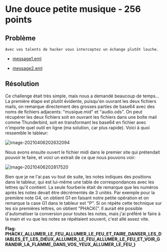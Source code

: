 # Une douce petite musique - 256 points

## Problème

```
Avec vos talents de hacker vous interceptez un échange plutôt louche. 
```

+  [message1.eml](..\AppData\Local\Temp\message1.eml) 

+  [message2.eml](..\AppData\Local\Temp\message2.eml) 

## Résolution

Ce challenge était très simple, mais nous a demandé beaucoup de temps... La première étape est plutôt évidente, puisqu'en ouvrant les deux fichiers mails, on remarque directement des grosses parties de base64 avec des noms de fichiers adjacents: "musique.mid" et "audio.ods". On peut récupérer les deux fichiers soit en ouvrant les fichiers dans une boîte mail comme Thunderbird, soit en transformant les base64 en fichier avec n'importe quel outil en ligne (ma solution, car plus rapide).
Voici à quoi ressemble le tableur:

![image-20210406202632094](C:\Users\cleme\AppData\Roaming\Typora\typora-user-images\image-20210406202632094.png)

Nous avons ensuite ouvert le fichier midi dans le premier site qui prétendait pouvoir le faire, et voici un extrait de ce que nous pouvons voir:

![image-20210406202817520](C:\Users\cleme\AppData\Roaming\Typora\typora-user-images\image-20210406202817520.png)

Bien que je ne l'ai pas vu tout de suite, les notes indiques des positions dans le tableur, qui est lui-même une table de correspondances avec les lettres qu'il contient. La seule fourberie était de remarque que les numéros après les notes devait être décrémentés de 3 unités. Par exemple pour la première note G4, on obtient G1 en faisant notre petite opération et on remarque la case G1 dans le tableur est "P". Si on répète cette technique sur les six premières lettres, on obtient "PHACK{". Il aurait été possible d'automatiser la conversion pour toutes les notes, mais j'ai préféré le faire à la main et vu que les notes se répétaient souvent, c'est allé assez vite.

**Flag: PHACK{\_ALLUMER\_LE\_FEU\_ALLUMER\_LE\_FEU\_ET\_FAIRE\_DANSER\_LES\_DIABLES\_ET\_LES\_DIEUX\_ALLUMER\_LE\_FEU\_ALLUMER\_LE\_FEU\_ET\_VOIR\_GRANDIR\_LA\_FLAMME\_DANS\_VOS\_YEUX\_ALLUMER\_LE\_FEU\_}**
